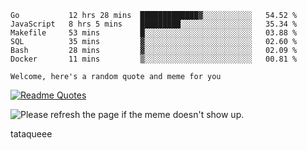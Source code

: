 <!--START_SECTION:waka-->

```text
Go           12 hrs 28 mins  █████████████▓░░░░░░░░░░░   54.52 %
JavaScript   8 hrs 5 mins    █████████░░░░░░░░░░░░░░░░   35.34 %
Makefile     53 mins         █░░░░░░░░░░░░░░░░░░░░░░░░   03.88 %
SQL          35 mins         ▓░░░░░░░░░░░░░░░░░░░░░░░░   02.60 %
Bash         28 mins         ▓░░░░░░░░░░░░░░░░░░░░░░░░   02.09 %
Docker       11 mins         ▒░░░░░░░░░░░░░░░░░░░░░░░░   00.81 %
```

<!--END_SECTION:waka-->

`Welcome, here's a random quote and meme for you`

[![Readme Quotes](https://quotes-github-readme.vercel.app/api?type=horizontal&theme=catppuccin)](https://github.com/piyushsuthar/github-readme-quotes)

<img src='https://user-images.githubusercontent.com/88014435/172651369-4de96835-d6c3-4804-9d49-780e5b4ff258.png' title="Meme" alt="Please refresh the page if the meme doesn't show up.">

tataqueee

